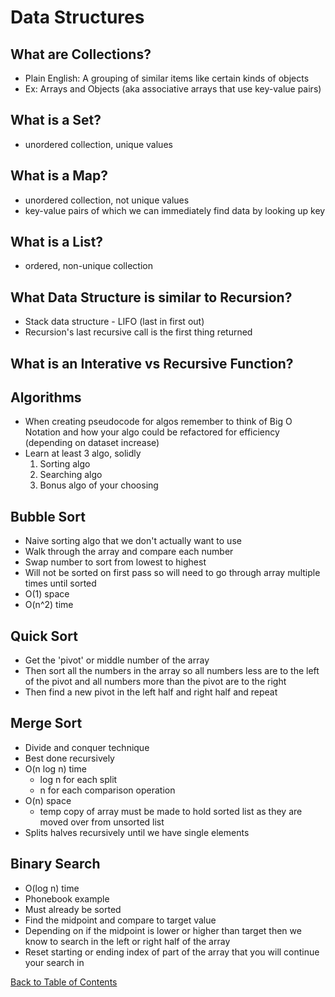 # Data Structures

## What are Collections?

- Plain English: A grouping of similar items like certain kinds of objects
- Ex: Arrays and Objects (aka associative arrays that use key-value pairs)

## What is a Set?

- unordered collection, unique values

## What is a Map?

- unordered collection, not unique values
- key-value pairs of which we can immediately find data by looking up key

## What is a List?

- ordered, non-unique collection

## What Data Structure is similar to Recursion?

- Stack data structure - LIFO (last in first out)
- Recursion's last recursive call is the first thing returned

## What is an Interative vs Recursive Function?

## Algorithms

- When creating pseudocode for algos remember to think of Big O Notation and how your algo could be refactored for efficiency (depending on dataset increase)
- Learn at least 3 algo, solidly
  1. Sorting algo
  2. Searching algo
  3. Bonus algo of your choosing

## Bubble Sort

- Naive sorting algo that we don't actually want to use
- Walk through the array and compare each number
- Swap number to sort from lowest to highest
- Will not be sorted on first pass so will need to go through array multiple times until sorted
- O(1) space
- O(n^2) time

## Quick Sort

- Get the 'pivot' or middle number of the array
- Then sort all the numbers in the array so all numbers less are to the left of the pivot and all numbers more than the pivot are to the right
- Then find a new pivot in the left half and right half and repeat

## Merge Sort

- Divide and conquer technique
- Best done recursively
- O(n log n) time
  - log n for each split
  - n for each comparison operation
- O(n) space
  - temp copy of array must be made to hold sorted list as they are moved over from unsorted list
- Splits halves recursively until we have single elements

## Binary Search

- O(log n) time
- Phonebook example
- Must already be sorted
- Find the midpoint and compare to target value
- Depending on if the midpoint is lower or higher than target then we know to search in the left or right half of the array
- Reset starting or ending index of part of the array that you will continue your search in

[Back to Table of Contents](https://github.com/tashi-ono/GetReady_Notes)
